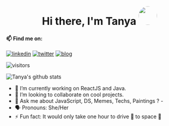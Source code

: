 <h1 align="center"> Hi there, I'm Tanya  <img src="https://i.pinimg.com/originals/5f/13/85/5f13852e35e476ee3797bbbe0bae1fc1.gif" width="50px" style="border-radius:50%"> </h1>

<!--
**tanyasingh27/tanyasingh27** is a ✨ _special_ ✨ repository because its `README.md` (this file) appears on your GitHub profile.
-->
#### 📫 Find me on:
<div>
<a href="https://www.linkedin.com/in/tanyasingh27"><img src="https://github.com/tanyasingh27/tanyasingh27/blob/master/images/linkedin.png" alt="linkedin" /></a>
<a href="https://twitter.com/SinghCode"><img src="https://github.com/tanyasingh27/tanyasingh27/blob/master/images/twitter.png" alt="twitter" /></a>
<a href="https://medium.com/code-tad"><img src="https://github.com/tanyasingh27/tanyasingh27/blob/master/images/medium.png" alt="blog"/></a>
</div> 

![visitors](https://visitor-badge.laobi.icu/badge?page_id=tanyas27.tanyas27)

![Tanya's github stats](https://github-readme-stats.vercel.app/api?username=tanyas27&show_icons=true&theme=radical)
<br />

- 🔭 I’m currently working on ReactJS and Java.
- 👯 I’m looking to collaborate on cool projects.
- 💬 Ask me about JavaScript, DS, Memes, Techs, Paintings ? - 
- :speaking_head: Pronouns: She/Her
- ⚡ Fun fact: It would only take one hour to drive :car: to space :milky_way:

<!--
![Tanya Singh github stats](https://github-readme-stats.vercel.app/api?username=tanyasingh27&show_icons=true)
-->
